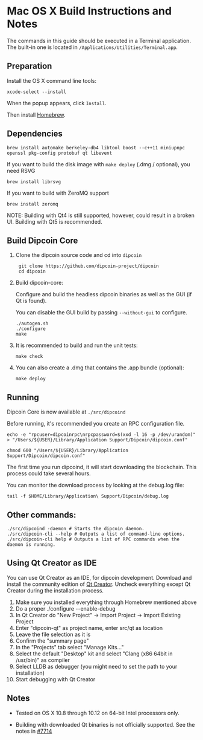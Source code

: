 Mac OS X Build Instructions and Notes
====================================
The commands in this guide should be executed in a Terminal application.
The built-in one is located in `/Applications/Utilities/Terminal.app`.

Preparation
-----------
Install the OS X command line tools:

`xcode-select --install`

When the popup appears, click `Install`.

Then install [Homebrew](https://brew.sh).

Dependencies
----------------------

    brew install automake berkeley-db4 libtool boost --c++11 miniupnpc openssl pkg-config protobuf qt libevent

If you want to build the disk image with `make deploy` (.dmg / optional), you need RSVG

    brew install librsvg

If you want to build with ZeroMQ support
    
    brew install zeromq

NOTE: Building with Qt4 is still supported, however, could result in a broken UI. Building with Qt5 is recommended.

Build Dipcoin Core
------------------------

1. Clone the dipcoin source code and cd into `dipcoin`

        git clone https://github.com/dipcoin-project/dipcoin
        cd dipcoin

2.  Build dipcoin-core:

    Configure and build the headless dipcoin binaries as well as the GUI (if Qt is found).

    You can disable the GUI build by passing `--without-gui` to configure.

        ./autogen.sh
        ./configure
        make

3.  It is recommended to build and run the unit tests:

        make check

4.  You can also create a .dmg that contains the .app bundle (optional):

        make deploy

Running
-------

Dipcoin Core is now available at `./src/dipcoind`

Before running, it's recommended you create an RPC configuration file.

    echo -e "rpcuser=dipcoinrpc\nrpcpassword=$(xxd -l 16 -p /dev/urandom)" > "/Users/${USER}/Library/Application Support/Dipcoin/dipcoin.conf"

    chmod 600 "/Users/${USER}/Library/Application Support/Dipcoin/dipcoin.conf"

The first time you run dipcoind, it will start downloading the blockchain. This process could take several hours.

You can monitor the download process by looking at the debug.log file:

    tail -f $HOME/Library/Application\ Support/Dipcoin/debug.log

Other commands:
-------

    ./src/dipcoind -daemon # Starts the dipcoin daemon.
    ./src/dipcoin-cli --help # Outputs a list of command-line options.
    ./src/dipcoin-cli help # Outputs a list of RPC commands when the daemon is running.

Using Qt Creator as IDE
------------------------
You can use Qt Creator as an IDE, for dipcoin development.
Download and install the community edition of [Qt Creator](https://www.qt.io/download/).
Uncheck everything except Qt Creator during the installation process.

1. Make sure you installed everything through Homebrew mentioned above
2. Do a proper ./configure --enable-debug
3. In Qt Creator do "New Project" -> Import Project -> Import Existing Project
4. Enter "dipcoin-qt" as project name, enter src/qt as location
5. Leave the file selection as it is
6. Confirm the "summary page"
7. In the "Projects" tab select "Manage Kits..."
8. Select the default "Desktop" kit and select "Clang (x86 64bit in /usr/bin)" as compiler
9. Select LLDB as debugger (you might need to set the path to your installation)
10. Start debugging with Qt Creator

Notes
-----

* Tested on OS X 10.8 through 10.12 on 64-bit Intel processors only.

* Building with downloaded Qt binaries is not officially supported. See the notes in [#7714](https://github.com/bitcoin/bitcoin/issues/7714)
